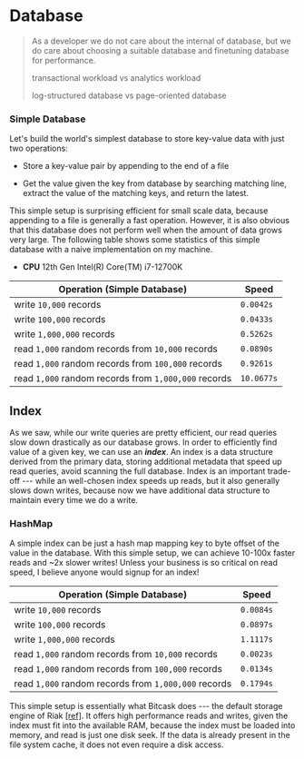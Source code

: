 # Database

> As a developer we do not care about the internal of database, but we do care about choosing a suitable database and finetuning database for performance. 
>
> transactional workload vs analytics workload
>
> log-structured database vs page-oriented database

### Simple Database

Let's build the world's simplest database to store key-value data with just two operations:

- Store a key-value pair by appending to the end of a file

- Get the value given the key from database by searching matching line, extract the value of the matching keys, and return the latest.


This simple setup is surprising efficient for small scale data, because appending to a file is generally a fast operation. However, it is also obvious that this database does not perform well when the amount of data grows very large. The following table shows some statistics of this simple database with a naive implementation on my machine.

- **CPU** 12th Gen Intel(R) Core(TM) i7-12700K

| Operation (Simple Database)                          | Speed      |
| ---------------------------------------------------- | ---------- |
| write `10,000` records                               | `0.0042s`  |
| write `100,000` records                              | `0.0433s`  |
| write `1,000,000` records                            | `0.5262s`  |
| read `1,000` random records from `10,000` records    | `0.0890s`  |
| read `1,000` random records from `100,000` records   | `0.9261s`  |
| read `1,000` random records from `1,000,000` records | `10.0677s` |

## Index

As we saw, while our write queries are pretty efficient, our read queries slow down drastically as our database grows. In order to efficiently find value of a given key, we can use an ***index***. An index is a data structure derived from the primary data, storing additional metadata that speed up read queries, avoid scanning the full database. Index is an important trade-off --- while an well-chosen index speeds up reads, but it also generally slows down writes, because now we have additional data structure to maintain every time we do a write.

### HashMap

A simple index can be just a hash map mapping key to byte offset of the value in the database. With this simple setup, we can achieve 10-100x faster reads and ~2x slower writes! Unless your business is so critical on read speed, I believe anyone would signup for an index!

| Operation (Simple Database)                          | Speed     |
| ---------------------------------------------------- | --------- |
| write `10,000` records                               | `0.0084s` |
| write `100,000` records                              | `0.0897s` |
| write `1,000,000` records                            | `1.1117s` |
| read `1,000` random records from `10,000` records    | `0.0023s` |
| read `1,000` random records from `100,000` records   | `0.0134s` |
| read `1,000` random records from `1,000,000` records | `0.1794s` |

This simple setup is essentially what Bitcask does --- the default storage engine of Riak [[ref]](https://riak.com/assets/bitcask-intro.pdf). It offers high performance reads and writes, given the index must fit into the available RAM, because the index must be loaded into memory, and read is just one disk seek. If the data is already present in the file system cache, it does not even require a disk access.

